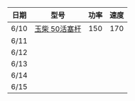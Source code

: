 |日期|型号|功率|速度|
|:-:|:-:|:-:|:-:|
|6/10|[玉柴 50活塞杆](log/2019-6-10.md)|150|170|
|6/11| | | |
|6/12| | | |
|6/13| | | |
|6/14| | | |
|6/15| | | |
